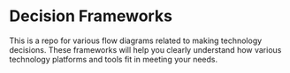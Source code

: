 # Decision Frameworks
This is a repo for various flow diagrams related to making technology decisions. These frameworks will help you clearly understand how various technology platforms and tools fit in meeting your needs.
